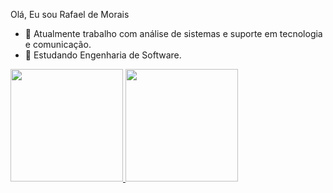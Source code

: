 Olá, Eu sou Rafael de Morais

- 🔭 Atualmente trabalho com análise de sistemas e suporte em tecnologia e comunicação.
- 🌱 Estudando Engenharia de Software.

<div>
  <a href="https://github.com/rafamorais77">
  <img height="180em" src="https://github-readme-stats.vercel.app/api?username=rafamorais77&show_icons=true&theme=dark&include_all_commits=true&count_private=true"/>
  <img height="180em" src="https://github-readme-stats.vercel.app/api/top-langs/?username=rafamorais77&layout=compact&langs_count=16&theme=dark"/>
</div>
